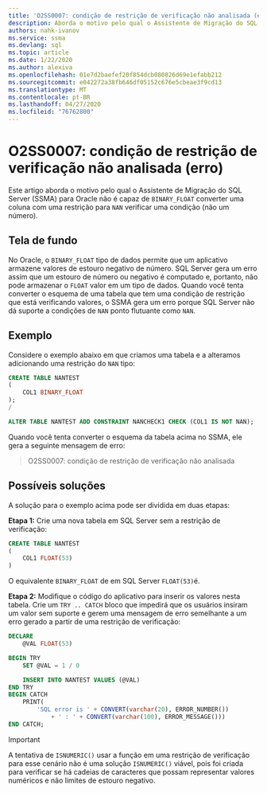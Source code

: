 ```yaml
---
title: 'O2SS0007: condição de restrição de verificação não analisada (erro)'
description: Aborda o motivo pelo qual o Assistente de Migração do SQL Server (SSMA) para Oracle não é capaz de converter uma coluna BINARY_FLOAT com uma restrição para verificar uma condição NAN (não um número).
authors: nahk-ivanov
ms.service: ssma
ms.devlang: sql
ms.topic: article
ms.date: 1/22/2020
ms.author: alexiva
ms.openlocfilehash: 01e7d2baefef20f854dcb080826d69e1efabb212
ms.sourcegitcommit: e042272a38fb646df05152c676e5cbeae3f9cd13
ms.translationtype: MT
ms.contentlocale: pt-BR
ms.lasthandoff: 04/27/2020
ms.locfileid: "76762800"
---
```

# <a name="o2ss0007-check-constraint-condition-not-parsed-error"></a>O2SS0007: condição de restrição de verificação não analisada (erro)

Este artigo aborda o motivo pelo qual o Assistente de Migração do SQL Server (SSMA) para Oracle não é capaz de `BINARY_FLOAT` converter uma coluna com uma restrição para `NAN` verificar uma condição (não um número).

## <a name="background"></a>Tela de fundo

No Oracle, o `BINARY_FLOAT` tipo de dados permite que um aplicativo armazene valores de estouro negativo de número. SQL Server gera um erro assim que um estouro de número ou negativo é computado e, portanto, não pode armazenar o `FLOAT` valor em um tipo de dados. Quando você tenta converter o esquema de uma tabela que tem uma condição de restrição que está verificando valores, o SSMA gera um erro porque SQL Server não dá suporte a condições de `NAN` ponto flutuante como `NAN`.

## <a name="example"></a>Exemplo

Considere o exemplo abaixo em que criamos uma tabela e a alteramos adicionando uma restrição do `NAN` tipo:

```sql
CREATE TABLE NANTEST
(
    COL1 BINARY_FLOAT
);
/

ALTER TABLE NANTEST ADD CONSTRAINT NANCHECK1 CHECK (COL1 IS NOT NAN);
```

Quando você tenta converter o esquema da tabela acima no SSMA, ele gera a seguinte mensagem de erro:

> O2SS0007: condição de restrição de verificação não analisada

## <a name="possible-remedies"></a>Possíveis soluções

A solução para o exemplo acima pode ser dividida em duas etapas:

**Etapa 1:** Crie uma nova tabela em SQL Server sem a restrição de verificação:

```sql
CREATE TABLE NANTEST
(
    COL1 FLOAT(53)
)
```

O equivalente `BINARY_FLOAT` de em SQL Server `FLOAT(53)`é.

**Etapa 2:** Modifique o código do aplicativo para inserir os valores nesta tabela. Crie um `TRY .. CATCH` bloco que impedirá que os usuários insiram um valor sem suporte e gerem uma mensagem de erro semelhante a um erro gerado a partir de uma restrição de verificação:

```sql
DECLARE
    @VAL FLOAT(53)

BEGIN TRY
    SET @VAL = 1 / 0

    INSERT INTO NANTEST VALUES (@VAL)
END TRY
BEGIN CATCH
    PRINT(
        'SQL error is ' + CONVERT(varchar(20), ERROR_NUMBER())
            + ' : ' + CONVERT(varchar(100), ERROR_MESSAGE()))
END CATCH;
```

> [!IMPORTANT]
> A tentativa de `ISNUMERIC()` usar a função em uma restrição de verificação para esse cenário não é uma solução `ISNUMERIC()` viável, pois foi criada para verificar se há cadeias de caracteres que possam representar valores numéricos e não limites de estouro negativo.
